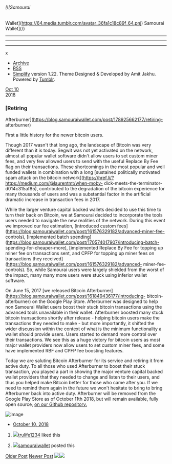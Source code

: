 ###### [![Samourai
Wallet](https://64.media.tumblr.com/avatar_36fa1c18c89f_64.pnj) Samourai
Wallet](/)

* * *

* * *

* * *

x

  * [Archive](/archive)
  * [RSS](https://blog.samouraiwallet.com/rss)
  * [Simplify](http://simplifytheme.tumblr.com) version 1.22. Theme Designed & Developed by [](http://amitjakhu.com)Amit Jakhu. Powered by [Tumblr](http://tumblr.com).

[Oct 10  
2018](https://blog.samouraiwallet.com/post/178925662177/retiring-afterburner)

### [Retiring
Afterburner](https://blog.samouraiwallet.com/post/178925662177/retiring-
afterburner)

First a little history for the newer bitcoin users.  

Though 2017 wasn't that long ago, the landscape of Bitcoin was very different
than it is today. Segwit was not yet activated on the network, almost all
popular wallet software didn't allow users to set custom miner fees, and very
few allowed users to send with the useful Replace By Fee flag on their
transactions. These shortcomings in the most popular and well funded wallets
in combination with a long [sustained politically motivated spam attack on the
bitcoin network](https://href.li/?https://medium.com/@laurentmt/when-moby-
dick-meets-the-terminator-d014c315af85), contributed to the degradation of the
bitcoin experience for many thousands of users and was a substantial factor in
the artificial dramatic increase in transaction fees in 2017.

While the larger venture capital backed wallets decided to use this time to
turn their back on Bitcoin, we at Samourai decided to incorporate the tools
users needed to navigate the new realities of the network. During this event
we improved our fee estimation, [introduced custom
fees](https://blog.samouraiwallet.com/post/161576329182/advanced-miner-fee-
controls), [implemented batch
spending](https://blog.samouraiwallet.com/post/170574017907/introducing-batch-
spending-for-cheaper-more), [implemented Replace By Fee for topping up miner
fee on transactions sent, and CPFP for topping up miner fees on transactions
they received](https://blog.samouraiwallet.com/post/161576329182/advanced-
miner-fee-controls). So, while Samourai users were largely shielded from the
worst of the impact, many many more users were stuck using inferior wallet
software.

On June 15, 2017 [we released Bitcoin
Afterburner](https://blog.samouraiwallet.com/post/161849436177/introducing-
bitcoin-afterburner) on the Google Play Store. Afterburner was designed to
help non Samourai Wallet users boost their stuck bitcoin transactions using
the advanced tools unavailable in their wallet. Afterburner boosted many stuck
bitcoin transactions shortly after release - helping bitcoin users make the
transactions they needed to make -  but more importantly, it shifted the wider
discussion within the context of what is the minimum functionality a wallet
should provide users. Users started to demand more control over their
transactions. We see this as a huge victory for bitcoin users as most major
wallet providers now allow users to set custom miner fees, and some have
implemented RBF and CPFP fee boosting features.

Today we are saluting Bitcoin Afterburner for its service and retiring it from
active duty. To all those who used Afterburner to boost their stuck
transaction, you played a part in showing the major venture capital backed
wallet providers that they needed to change and listen to their users, and
thus you helped make Bitcoin better for those who came after you. If we need
to remind them again in the future we won't hesitate to bring to bring
Afterburner back into active duty. Afterburner will be removed from the Google
Play Store as of October 11th 2018, but will remain available, fully open
source, [on our Github repository.
](https://href.li/?https://github.com/Samourai-Wallet/Afterburner)

![image](https://64.media.tumblr.com/5ea2f934bc639929185152b3ee43e45f/tumblr_inline_pgeektlpHo1tu47rq_500.gifv)

  * [October 10, 2018](https://blog.samouraiwallet.com/post/178925662177/retiring-afterburner)

  1. [![](https://assets.tumblr.com/images/default_avatar/cone_open_16.png)](https://trulife1234.tumblr.com/ "Sharing Love ")[trulife1234](https://trulife1234.tumblr.com/ "Sharing Love") liked this 

  2. [![](https://64.media.tumblr.com/avatar_36fa1c18c89f_16.pnj)](https://blog.samouraiwallet.com/ "Samourai Wallet")[samouraiwallet](https://blog.samouraiwallet.com/ "Samourai Wallet") posted this 

[Older Post](https://blog.samouraiwallet.com/post/178536644472) [Newer
Post](https://blog.samouraiwallet.com/post/181715312912)
![](https://px.srvcs.tumblr.com/impixu?T=1653239943&J=eyJ0eXBlIjoidXJsIiwidXJsIjoiaHR0cDovL2Jsb2cuc2Ftb3VyYWl3YWxsZXQuY29tL3Bvc3QvMTc4OTI1NjYyMTc3L3JldGlyaW5nLWFmdGVyYnVybmVyIiwicmVxdHlwZSI6MCwicm91dGUiOiIvcG9zdC86aWQvOnN1bW1hcnkiLCJub3NjcmlwdCI6MX0=&U=JFLGFKGBPN&K=e8499a11ff1e619c9d192fc0518cd1244e32c8a7eded3c58aca690504816eb26&R=)![](https://px.srvcs.tumblr.com/impixu?T=1653239943&J=eyJ0eXBlIjoicG9zdCIsInVybCI6Imh0dHA6Ly9ibG9nLnNhbW91cmFpd2FsbGV0LmNvbS9wb3N0LzE3ODkyNTY2MjE3Ny9yZXRpcmluZy1hZnRlcmJ1cm5lciIsInJlcXR5cGUiOjAsInJvdXRlIjoiL3Bvc3QvOmlkLzpzdW1tYXJ5IiwicG9zdHMiOlt7InBvc3RpZCI6IjE3ODkyNTY2MjE3NyIsImJsb2dpZCI6MjM1MTUyNzczLCJzb3VyY2UiOjMzfV0sIm5vc2NyaXB0IjoxfQ==&U=NFCHLLGGPE&K=7e8550301850c3a6e48686b27021c4ca49bbba919a7aab0cdeee5d1b5e0590bc&R=)

